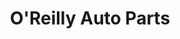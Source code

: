 ---
title: "O'Reilly Auto Parts"
url: /colorado-springs/oreilly-auto-parts-tutt-boulevard/
shop: Autoteile
---